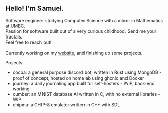 ## Hello! I'm Samuel. 
Software engineer studying Computer Science with a minor in Mathematics at UMBC.\
Passion for software built out of a very curious childhood. Send me your fractals.\
Feel free to reach out!\
\
Currently working on my [website](https://samcc.me), and finishing up some projects.

Projects:
  * cocoa: a general purpose discord bot, written in Rust using MongoDB - proof of concept, hosted on homelab using ghcr.io and Docker
  * journey: a daily journaling app built for self-hosters - WIP, back-end working
  * cumber: an MNIST database AI written in C, with no external libraries - WIP
  * chipmu: a CHIP-8 emulator written in C++ with SDL
